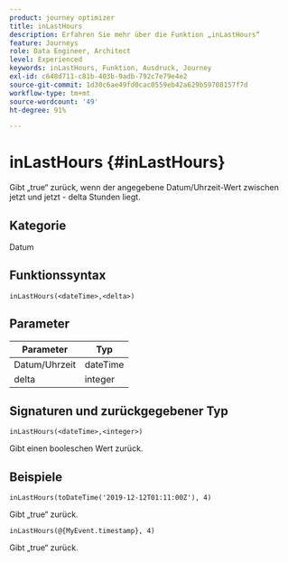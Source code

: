```yaml
---
product: journey optimizer
title: inLastHours
description: Erfahren Sie mehr über die Funktion „inLastHours“
feature: Journeys
role: Data Engineer, Architect
level: Experienced
keywords: inLastHours, Funktion, Ausdruck, Journey
exl-id: c648d711-c81b-403b-9adb-792c7e79e4e2
source-git-commit: 1d30c6ae49fd0cac0559eb42a629b59708157f7d
workflow-type: tm+mt
source-wordcount: '49'
ht-degree: 91%

---
```


# inLastHours {#inLastHours}

Gibt „true“ zurück, wenn der angegebene Datum/Uhrzeit-Wert zwischen jetzt und jetzt - delta Stunden liegt.

## Kategorie

Datum

## Funktionssyntax

`inLastHours(<dateTime>,<delta>)`

## Parameter

| Parameter | Typ |
|-----------|------------------|
| Datum/Uhrzeit | dateTime |
| delta | integer |

## Signaturen und zurückgegebener Typ

`inLastHours(<dateTime>,<integer>)`

Gibt einen booleschen Wert zurück.

## Beispiele

`inLastHours(toDateTime('2019-12-12T01:11:00Z'), 4)`

Gibt „true“ zurück.

`inLastHours(@{MyEvent.timestamp}, 4)`

Gibt „true“ zurück.
